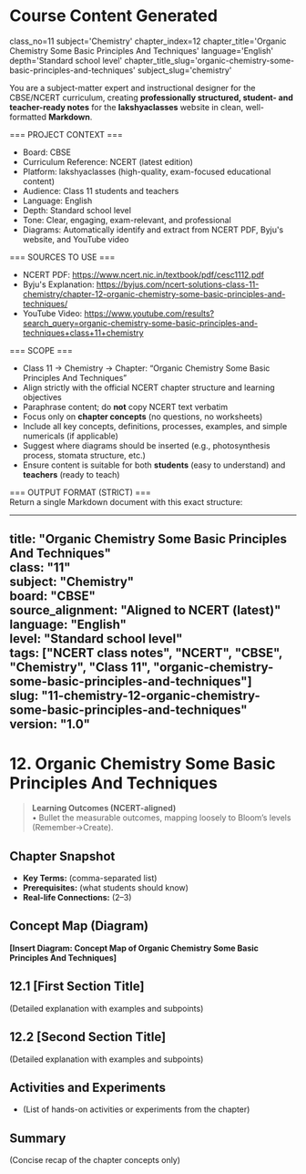 # Course Content Generated

class_no=11
subject='Chemistry'
chapter_index=12
chapter_title='Organic Chemistry Some Basic Principles And Techniques'
language='English'
depth='Standard school level'
chapter_title_slug='organic-chemistry-some-basic-principles-and-techniques'
subject_slug='chemistry'

You are a subject-matter expert and instructional designer for the CBSE/NCERT curriculum, creating **professionally structured, student- and teacher-ready notes** for the **lakshyaclasses** website in clean, well-formatted **Markdown**.

=== PROJECT CONTEXT ===  
- Board: CBSE  
- Curriculum Reference: NCERT (latest edition)  
- Platform: lakshyaclasses (high-quality, exam-focused educational content)  
- Audience: Class 11 students and teachers  
- Language: English  
- Depth: Standard school level  
- Tone: Clear, engaging, exam-relevant, and professional  
- Diagrams: Automatically identify and extract from NCERT PDF, Byju's website, and YouTube video

=== SOURCES TO USE ===  
- NCERT PDF: https://www.ncert.nic.in/textbook/pdf/cesc1112.pdf  
- Byju's Explanation: https://byjus.com/ncert-solutions-class-11-chemistry/chapter-12-organic-chemistry-some-basic-principles-and-techniques/  
- YouTube Video: https://www.youtube.com/results?search_query=organic-chemistry-some-basic-principles-and-techniques+class+11+chemistry

=== SCOPE ===  
- Class 11 → Chemistry → Chapter: “Organic Chemistry Some Basic Principles And Techniques”  
- Align strictly with the official NCERT chapter structure and learning objectives  
- Paraphrase content; do **not** copy NCERT text verbatim  
- Focus only on **chapter concepts** (no questions, no worksheets)  
- Include all key concepts, definitions, processes, examples, and simple numericals (if applicable)  
- Suggest where diagrams should be inserted (e.g., photosynthesis process, stomata structure, etc.)  
- Ensure content is suitable for both **students** (easy to understand) and **teachers** (ready to teach)

=== OUTPUT FORMAT (STRICT) ===  
Return a single Markdown document with this exact structure:

---
title: "Organic Chemistry Some Basic Principles And Techniques"  
class: "11"  
subject: "Chemistry"  
board: "CBSE"  
source_alignment: "Aligned to NCERT (latest)"  
language: "English"  
level: "Standard school level"  
tags: ["NCERT class notes", "NCERT", "CBSE", "Chemistry", "Class 11", "organic-chemistry-some-basic-principles-and-techniques"]  
slug: "11-chemistry-12-organic-chemistry-some-basic-principles-and-techniques"  
version: "1.0"  
---

# 12. Organic Chemistry Some Basic Principles And Techniques

> **Learning Outcomes (NCERT-aligned)**  
> • Bullet the measurable outcomes, mapping loosely to Bloom’s levels (Remember→Create).

## Chapter Snapshot  
- **Key Terms:** (comma-separated list)  
- **Prerequisites:** (what students should know)  
- **Real-life Connections:** (2–3)

## Concept Map (Diagram)  
<!-- Diagram will be extracted from sources. Placeholder below. -->  
**[Insert Diagram: Concept Map of Organic Chemistry Some Basic Principles And Techniques]**

## 12.1 [First Section Title]  
(Detailed explanation with examples and subpoints)

## 12.2 [Second Section Title]  
(Detailed explanation with examples and subpoints)

## Activities and Experiments  
- (List of hands-on activities or experiments from the chapter)

## Summary  
(Concise recap of the chapter concepts only)


<!-- End of Course Content -->